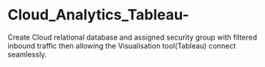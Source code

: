 # Cloud_Analytics_Tableau-
Create Cloud relational database and assigned security group with filtered inbound traffic then allowing the Visualisation tool(Tableau) connect seamlessly. 
